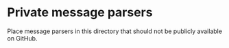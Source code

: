 # Private message parsers

Place message parsers in this directory that should not be publicly available on GitHub.

